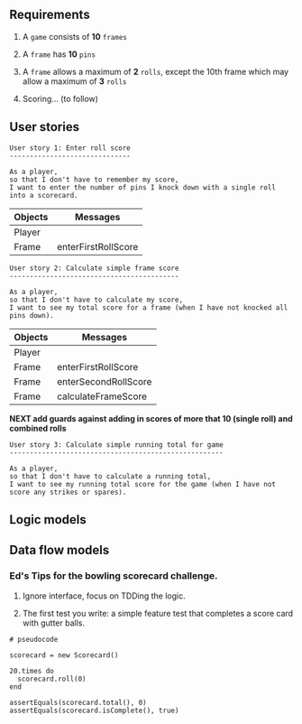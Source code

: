 ## Requirements

1. A `game` consists of **10** `frames`

2. A `frame` has **10** `pins`

3. A `frame` allows a maximum of **2** `rolls`, except the 10th frame which may allow a maximum of **3** `rolls`

4. Scoring... (to follow)





## User stories

```
User story 1: Enter roll score
------------------------------

As a player,
so that I don't have to remember my score,
I want to enter the number of pins I knock down with a single roll into a scorecard.
```

Objects | Messages
--------------- | --------------------
Player | 
Frame | enterFirstRollScore


```
User story 2: Calculate simple frame score
------------------------------------------

As a player,
so that I don't have to calculate my score,
I want to see my total score for a frame (when I have not knocked all pins down).
```

Objects | Messages
--------------- | --------------------
Player | 
Frame | enterFirstRollScore
Frame | enterSecondRollScore
Frame | calculateFrameScore

**NEXT add guards against adding in scores of more that 10 (single roll) and combined rolls**

```
User story 3: Calculate simple running total for game
-----------------------------------------------------

As a player,
so that I don't have to calculate a running total,
I want to see my running total score for the game (when I have not score any strikes or spares).

```


## Logic models

## Data flow models



### Ed's Tips for the bowling scorecard challenge.

1. Ignore interface, focus on TDDing the logic.

2. The first test you write: a simple feature test that completes a score card with gutter balls.
```
# pseudocode

scorecard = new Scorecard()

20.times do
  scorecard.roll(0)
end

assertEquals(scorecard.total(), 0)
assertEquals(scorecard.isComplete(), true)
```